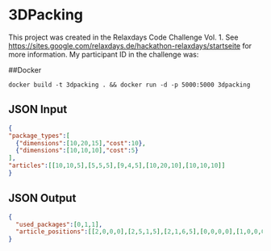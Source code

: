 # 3DPacking
This project was created in the Relaxdays Code Challenge Vol. 1. See https://sites.google.com/relaxdays.de/hackathon-relaxdays/startseite for more information. My participant ID in the challenge was:

##Docker
```commandline
docker build -t 3dpacking . && docker run -d -p 5000:5000 3dpacking 
```

## JSON Input
```json
{
"package_types":[
  {"dimensions":[10,20,15],"cost":10},
  {"dimensions":[10,10,10],"cost":5}
],
"articles":[[10,10,5],[5,5,5],[9,4,5],[10,20,10],[10,10,10]]
}
```

## JSON Output
```json
{
  "used_packages":[0,1,1],
  "article_positions":[[2,0,0,0],[2,5,1,5],[2,1,6,5],[0,0,0,0],[1,0,0,0]]
}
```